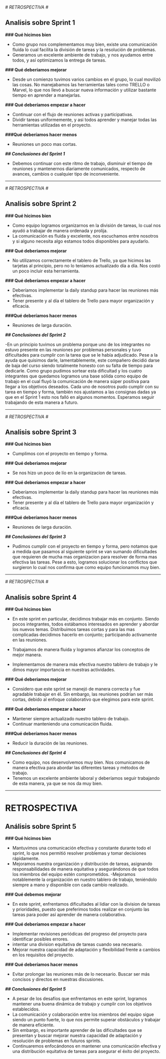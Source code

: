 *# RETROSPECTIVA #*

## Analisis sobre Sprint 1

**### Qué hicimos bien**

- Como grupo nos complementamos muy bien, existe una comunicación fluida lo cual facilita la división de tareas y la resolución de problemas.
- Generamos un excelente ambiente de trabajo, y nos ayudamos entre todos, y así optimizamos la entrega de tareas.

**### Qué deberiamos mejorar**

- Desde un comienzo tuvimos varios cambios en el grupo, lo cual movilizó las cosas. No manejabamos las herramientas tales como TRELLO o Marvel, lo que nos llevó a buscar nueva información y utilizar bastante tiempo en aprender a manejarlas.

**### Qué deberíamos empezar a hacer**

- Continuar con el flujo de reuniones activas y participativas. 
- Dividir tareas uniformemente, y asi todos aprender y manejar todas las herramientas utilizadas en el proyecto.

**###Qué deberíamos hacer menos**

- Reuniones un poco mas cortas.

***## Conclusiones del Sprint 1***

- Debemos continuar con este ritmo de trabajo, disminuir el tiempo de reuniones y mantenernos diariamente comunicados, respecto de avances, cambios o cualquier tipo de inconveniente.


------------------------------------------------------------------------------------------------

*# RETROSPECTIVA #*

## Analisis sobre Sprint 2

**### Qué hicimos bien**

- Como equipo logramos organizarnos en la división de tareas, lo cual nos ayudó a trabajar de manera ordenada y prolija.
- La comunicación es fluida y excelente, nos escuchamos entre nosotros y si alguno necesita algo estamos todos disponibles para ayudarlo.

**### Qué deberiamos mejorar**

- No utilizamos correctamente el tablero de Trello, ya que hicimos las tarjetas al principio, pero no lo teníamos actualizado día a día. Nos costó un poco incluir esta herramienta.

**### Qué deberíamos empezar a hacer**

- Deberíamos implementar la daily standup para hacer las reuniones más efectivas. 
- Tener presente y al día el tablero de Trello para mayor organización y eficacia.

**###Qué deberíamos hacer menos**

- Reuniones de larga duración.

***## Conclusiones del Sprint 2***

-En un principio tuvimos un problema porque uno de los integrantes no estuvo presente en las reuniones por problemas personales y tuvo dificultades para cumplir con la tarea que se le había adjudicado. Pese a la ayuda que quisimos darle, lamentablemente, este compañero decidió darse de baja del curso siendo totalmente honesto con su falta de tiempo para dedicarle. Como grupo pudimos sortear esta dificultad y los cuatro integrantes que quedamos logramos una base sólida como equipo de trabajo en el cual fluyó la comunicación de manera súper positiva para llegar a los objetivos deseados. Cada uno de nosotros pudo cumplir con su tarea en tiempo y forma, también nos ajustamos a las consignas dadas ya que en el Sprint 1 esto nos falló en algunos momentos. Esperamos seguir trabajando de esta manera a futuro. 


------------------------------------------------------------------------------------------------

*# RETROSPECTIVA #*

## Analisis sobre Sprint 3

**### Qué hicimos bien**

- Cumplimos con el proyecto en tiempo y forma.

**### Qué deberiamos mejorar**

- Se nos hizo un poco de lío en la organizacion de tareas.

**### Qué deberíamos empezar a hacer**

- Deberíamos implementar la daily standup para hacer las reuniones más efectivas. 
- Tener presente y al día el tablero de Trello para mayor organización y eficacia.

**###Qué deberíamos hacer menos**

- Reuniones de larga duración.

***## Conclusiones del Sprint 3***

- Pudimos cumplir con el proyecto en tiempo y forma, pero notamos que a medida que pasamos al siguiente sprint se van sumando dificultades que requieren de mucha mas organizacion para resolver de forma mas efectiva las tareas. Pese a esto, logramos solucionar los conflictos que surgieron lo cual nos confirma que como equipo funcionamos muy bien.

------------------------------------------------------------------------------------------------

*# RETROSPECTIVA #*

## Analisis sobre Sprint 4

**### Qué hicimos bien**

- En este sprint en particular, decidimos trabajar más en conjunto. Siendo pocos integrantes, todos estábamos interesados en aprender y abordar los nuevos temas. Distribuimos tareas cortas y para las mas complicadas decidimos hacerlo en conjunto; participando activamente en las reuniones.

- Trabajamos de manera fluida y logramos afianzar los conceptos de mejor manera.
- Implementamos de manera más efectiva nuestro tablero de trabajo y le dimos mayor importancia en nuestras actividades.

**### Qué deberiamos mejorar**

- Considero que este sprint se manejó de manera correcta y fue agradable trabajar en él. Sin embargo, las reuniones podrían ser más cortas, debido al enfoque colaborativo que elegimos para este sprint.

**### Qué deberíamos empezar a hacer**

- Mantener siempre actualizado nuestro tablero de trabajo.
- Continuar manteniendo una comunicación fluida.

**###Qué deberíamos hacer menos**

-  Reducir la duración de las reuniones.

***## Conclusiones del Sprint 4***

- Como equipo, nos desenvolvemos muy bien. Nos comunicamos de manera efectiva para abordar las diferentes tareas y métodos de trabajo.
- Tenemos un excelente ambiente laboral y deberíamos seguir trabajando de esta manera, ya que se nos da muy bien.

------------------------------------------------------------------------------------------------

# RETROSPECTIVA #

## Análisis sobre Sprint 5

**### Qué hicimos bien**

- Mantuvimos una comunicación efectiva y constante durante todo el sprint, lo que nos permitió resolver problemas y tomar decisiones rápidamente.
- Mejoramos nuestra organización y distribución de tareas, asignando responsabilidades de manera equitativa y asegurándonos de que todos los miembros del equipo estén comprometidos.
-Mejoramos notablemente la organización en nuestro tablero de trabajo, teniéndolo siempre a mano y disponible con cada cambio realizado.

**### Qué debemos mejorar**

- En este sprint, enfrentamos dificultades al lidiar con la division de tareas y prioridades, puesto que preferimos todos realizar en conjunto las tareas para poder así aprender de manera colaborativa. 

**### Qué deberíamos empezar a hacer**

- Implementar revisiones periódicas del progreso del proyecto para identificar posibles errores.
- intentar una division equitativa de tareas cuando sea necesario.
- Mejorar nuestra capacidad de adaptación y flexibilidad frente a cambios en los requisitos del proyecto.

**### Qué deberíamos hacer menos**

- Evitar prolongar las reuniones más de lo necesario. Buscar ser más concisos y directos en nuestras discusiones.

***## Conclusiones del Sprint 5***

- A pesar de los desafíos que enfrentamos en este sprint, logramos mantener una buena dinámica de trabajo y cumplir con los objetivos establecidos.
- La comunicación y colaboración entre los miembros del equipo sigue siendo un punto fuerte, lo que nos permite superar obstáculos y trabajar de manera eficiente.
- Sin embargo, es importante aprender de las dificultades que se presentan y buscar mejorar nuestra capacidad de adaptación y resolución de problemas en futuros sprints.
- Continuaremos enfocándonos en mantener una comunicación efectiva y una distribución equitativa de tareas para asegurar el éxito del proyecto.







